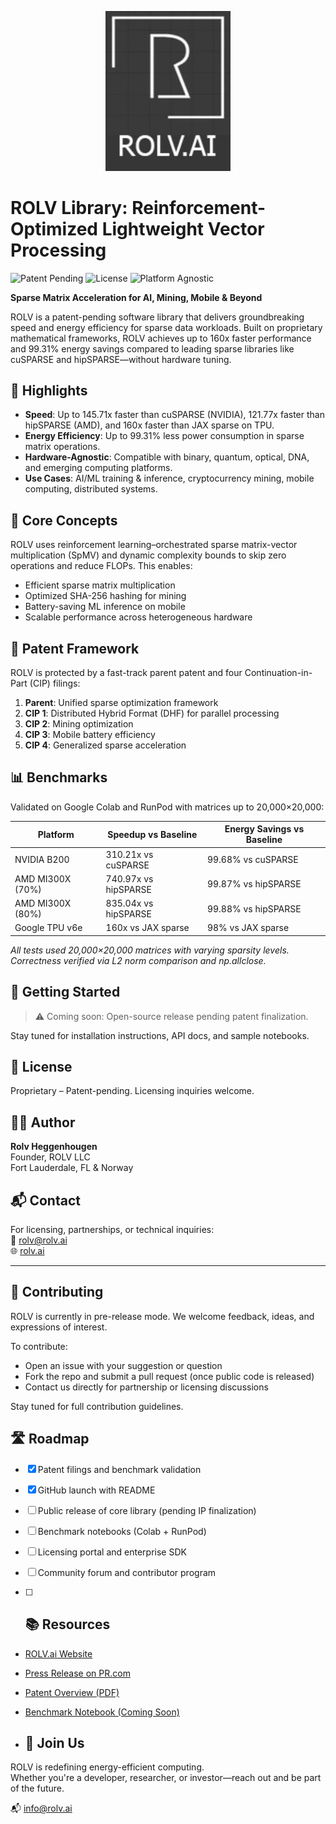 <p align="center">
  <img src="https://github.com/rolvai/rolv-library/blob/main/ROLV LOGO.jpg" alt="ROLV LOGO" width="200"/>
</p>

# ROLV Library: Reinforcement-Optimized Lightweight Vector Processing

![Patent Pending](https://img.shields.io/badge/status-patent--pending-blue)
![License](https://img.shields.io/badge/license-proprietary-red)
![Platform Agnostic](https://img.shields.io/badge/platform-agnostic-green)

**Sparse Matrix Acceleration for AI, Mining, Mobile & Beyond**

ROLV is a patent-pending software library that delivers groundbreaking speed and energy efficiency for sparse data workloads. Built on proprietary mathematical frameworks, ROLV achieves up to 160x faster performance and 99.31% energy savings compared to leading sparse libraries like cuSPARSE and hipSPARSE—without hardware tuning.
## 🚀 Highlights

- **Speed**: Up to 145.71x faster than cuSPARSE (NVIDIA), 121.77x faster than hipSPARSE (AMD), and 160x faster than JAX sparse on TPU.
- **Energy Efficiency**: Up to 99.31% less power consumption in sparse matrix operations.
- **Hardware-Agnostic**: Compatible with binary, quantum, optical, DNA, and emerging computing platforms.
- **Use Cases**: AI/ML training & inference, cryptocurrency mining, mobile computing, distributed systems.

## 📐 Core Concepts

ROLV uses reinforcement learning–orchestrated sparse matrix-vector multiplication (SpMV) and dynamic complexity bounds to skip zero operations and reduce FLOPs. This enables:

- Efficient sparse matrix multiplication
- Optimized SHA-256 hashing for mining
- Battery-saving ML inference on mobile
- Scalable performance across heterogeneous hardware

## 🧠 Patent Framework

ROLV is protected by a fast-track parent patent and four Continuation-in-Part (CIP) filings:

1. **Parent**: Unified sparse optimization framework
2. **CIP 1**: Distributed Hybrid Format (DHF) for parallel processing
3. **CIP 2**: Mining optimization
4. **CIP 3**: Mobile battery efficiency
5. **CIP 4**: Generalized sparse acceleration

## 📊 Benchmarks

Validated on Google Colab and RunPod with matrices up to 20,000×20,000:

| Platform         | Speedup vs Baseline         | Energy Savings vs Baseline |
|------------------|-----------------------------|-----------------------------|
| NVIDIA B200      | 310.21x vs cuSPARSE         | 99.68% vs cuSPARSE          |
| AMD MI300X (70%) | 740.97x vs hipSPARSE        | 99.87% vs hipSPARSE         |
| AMD MI300X (80%) | 835.04x vs hipSPARSE        | 99.88% vs hipSPARSE         |
| Google TPU v6e   | 160x vs JAX sparse          | 98% vs JAX sparse           |
*All tests used 20,000×20,000 matrices with varying sparsity levels. Correctness verified via L2 norm comparison and np.allclose.*
## 🔧 Getting Started

> ⚠️ Coming soon: Open-source release pending patent finalization.

Stay tuned for installation instructions, API docs, and sample notebooks.

## 📜 License

Proprietary – Patent-pending. Licensing inquiries welcome.

## 🧑‍💻 Author

**Rolv Heggenhougen**  
Founder, ROLV LLC  
Fort Lauderdale, FL & Norway

## 📬 Contact

For licensing, partnerships, or technical inquiries:  
📧 rolv@rolv.ai  
🌐 [rolv.ai](https://rolv.ai)

---

## 🤝 Contributing

ROLV is currently in pre-release mode. We welcome feedback, ideas, and expressions of interest.

To contribute:
- Open an issue with your suggestion or question
- Fork the repo and submit a pull request (once public code is released)
- Contact us directly for partnership or licensing discussions

Stay tuned for full contribution guidelines.
## 🛣️ Roadmap

- [x] Patent filings and benchmark validation
- [x] GitHub launch with README
- [ ] Public release of core library (pending IP finalization)
- [ ] Benchmark notebooks (Colab + RunPod)
- [ ] Licensing portal and enterprise SDK
- [ ] Community forum and contributor program

- [ ] ## 📚 Resources

- [ROLV.ai Website](https://rolv.ai)
- [Press Release on PR.com](https://www.pr.com/press-release/899999)
- [Patent Overview (PDF)](link-to-your-patent-summary-if-hosted)
- [Benchmark Notebook (Coming Soon)]()

- ## 🚀 Join Us

ROLV is redefining energy-efficient computing.  
Whether you're a developer, researcher, or investor—reach out and be part of the future.

📬 info@rolv.ai
